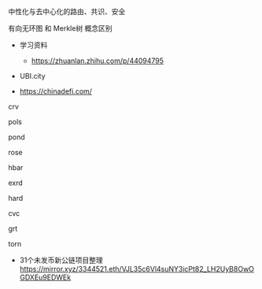 中性化与去中心化的路由、共识、安全

有向无环图  和 Merkle树 概念区别

- 学习资料
    - https://zhuanlan.zhihu.com/p/44094795

- UBI.city
- https://chinadefi.com/

crv

pols

pond

rose

hbar

exrd

hard

cvc

grt

torn


- 31个未发币新公链项目整理  https://mirror.xyz/3344521.eth/VJL35c6Vl4suNY3icPt82_LH2UyB8OwOGDXEu9EDWEk